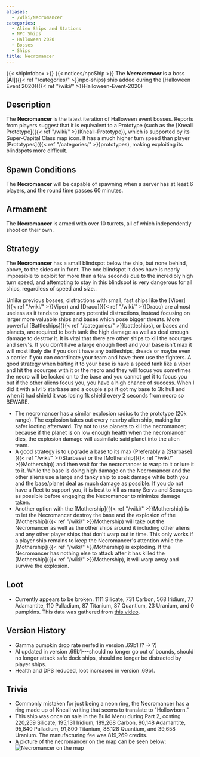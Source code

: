 ```yaml
---
aliases:
  - /wiki/Necromancer
categories:
  - Alien Ships and Stations
  - NPC Ships
  - Halloween 2020
  - Bosses
  - Ships
title: Necromancer
---
```


{{< shipInfobox >}} {{< notices/npcShip >}} The **_Necromancer_** is a boss [**AI**]({{< ref "/categories/" >}}npc-ships) ship added during the [Halloween Event 2020]({{< ref "/wiki/" >}}Halloween-Event-2020)

## Description

The **Necromancer** is the latest iteration of Halloween event bosses. Reports from players suggest that it is equivalent to a Prototype (such as the [Kneall Prototype]({{< ref "/wiki/" >}}Kneall-Prototype)), which is supported by its Super-Capital Class map icon. It has a much higher turn speed than player [Prototypes]({{< ref "/categories/" >}}prototypes), making exploiting its blindspots more difficult.

## Spawn Conditions

The **Necromancer** will be capable of spawning when a server has at least 6 players, and the round time passes 60 minutes.

## Armament

The **Necromancer** is armed with over 10 turrets, all of which independently shoot on their own.

## Strategy

The **Necromancer** has a small blindspot below the ship, but none behind, above, to the sides or in front. The one blindspot it does have is nearly impossible to exploit for more than a few seconds due to the incredibly high turn speed, and attempting to stay in this blindspot is very dangerous for all ships, regardless of speed and size..

Unlike previous bosses, distractions with small, fast ships like the [Viper]({{< ref "/wiki/" >}}Viper) and [Draco]({{< ref "/wiki/" >}}Draco) are almost useless as it tends to ignore any potential distractions, instead focusing on larger more valuable ships and bases which pose bigger threats. More powerful [Battleships]({{< ref "/categories/" >}}battleships), or bases and planets, are required to both tank the high damage as well as deal enough damage to destroy it. It is vital that there are other ships to kill the scourges and serv's. If you don't have a large enough fleet and your base isn't max it will most likely die if you don't have any battleships, dreads or maybe even a carrier if you can coordinate your team and have them use the fighters. A good strategy when baiting it to your base is have a speed tank like a viper and hit the scourges with it or the necro and they will focus you sometimes the necro will be locked on to the base and you cannot get it to focus you but if the other aliens focus you, you have a high chance of success. When I did it with a lvl 5 starbase and a couple sips it got my base to 3k hull and when it had shield it was losing 1k shield every 2 seconds from necro so BEWARE.

- The necromancer has a similar explosion radius to the prototype (20k range). The explosion takes out every nearby alien ship, making for safer looting afterward. Try not to use planets to kill the necromancer, because if the planet is on low enough health when the necromancer dies, the explosion damage will assimilate said planet into the alien team.
- A good strategy is to upgrade a base to its max (Preferably a [Starbase]({{< ref "/wiki/" >}}Starbase) or the [Mothership]({{< ref "/wiki/" >}}Mothership)) and then wait for the necromancer to warp to it or lure it to it. While the base is doing high damage on the Necromancer and the other aliens use a large and tanky ship to soak damage while both you and the base/planet deal as much damage as possible. If you do not have a fleet to support you, it is best to kill as many Servs and Scourges as possible before engaging the Necromancer to minimize damage taken.
- Another option with the [Mothership]({{< ref "/wiki/" >}}Mothership) is to let the Necromancer destroy the base and the explosion of the [Mothership]({{< ref "/wiki/" >}}Mothership) will take out the Necromancer as well as the other ships around it including other aliens and any other player ships that don't warp out in time. This only works if a player ship remains to keep the Necromancer's attention while the [Mothership]({{< ref "/wiki/" >}}Mothership) is exploding. If the Necromancer has nothing else to attack after it has killed the [Mothership]({{< ref "/wiki/" >}}Mothership), it will warp away and survive the explosion.

## Loot

- Currently appears to be broken. 1111 Silicate, 731 Carbon, 568 Iridium, 77 Adamantite, 110 Palladium, 87 Titanium, 87 Quantium, 23 Uranium, and 0 pumpkins. This data was gathered from [this video](https://www.youtube.com/watch?v=8GIIp3X_nlA).

## Version History

- Gamma pumpkin drop rate nerfed in version .69b1 (? -> ?)
- AI updated in version .69b1---should no longer go out of bounds, should no longer attack safe dock ships, should no longer be distracted by player ships.
- Health and DPS reduced, loot increased in version .69b1.

## Trivia

- Commonly mistaken for just being a neon ring, the Necromancer has a ring made up of Kneall writing that seems to translate to "Hollowborn."
- This ship was once on sale in the Build Menu during Part 2, costing 220,259 Silicate, 195,131 Iridium, 189,268 Carbon, 90,148 Adamantite, 95,840 Palladium, 91,800 Titanium, 88,128 Quantium, and 39,658 Uranium. The manufacturing fee was 819,269 credits.
- A picture of the necromancer on the map can be seen below:![Necromancer on the
map](Image_2024-04-07_091314293.png "Necromancer on the map")
